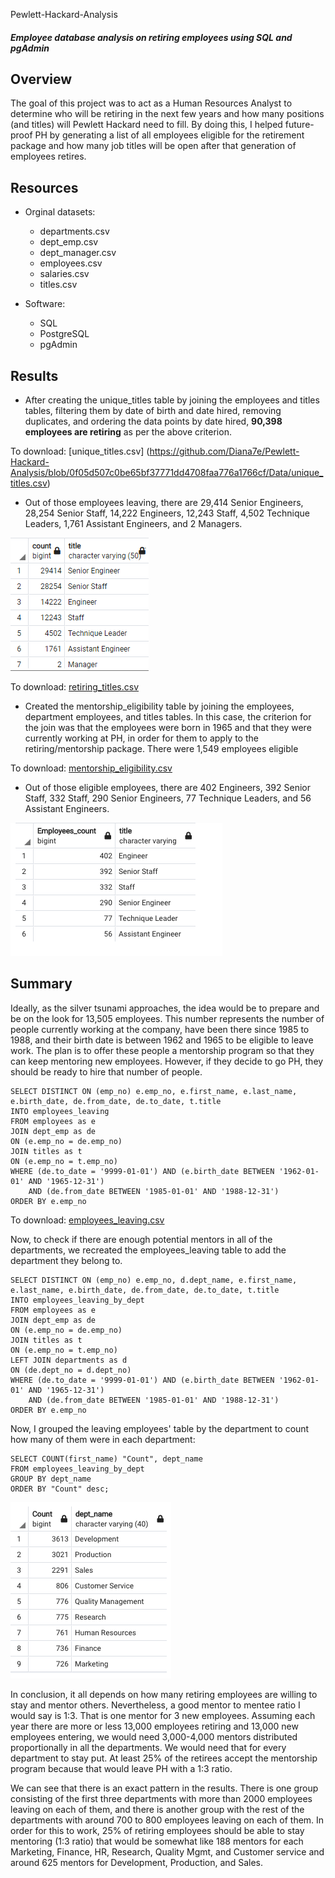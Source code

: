  Pewlett-Hackard-Analysis

#### *Employee database analysis on retiring employees using SQL and pgAdmin*

## Overview
The goal of this project was to act as a Human Resources Analyst to determine who will be retiring in the next few years and how many positions (and titles) will Pewlett Hackard need to fill. By doing this, I helped future-proof PH by generating a list of all employees eligible for the retirement package and how many job titles will be open after that generation of employees retires. 

## Resources
- Orginal datasets:
  - departments.csv
  - dept_emp.csv
  - dept_manager.csv
  - employees.csv
  - salaries.csv
  - titles.csv

- Software:
  - SQL
  - PostgreSQL
  - pgAdmin

## Results
- After creating the unique_titles table by joining the employees and titles tables, filtering them by date of birth and date hired, removing duplicates, and ordering the data points by date hired, **90,398 employees are retiring** as per the above criterion. 

To download: [unique_titles.csv] (https://github.com/Diana7e/Pewlett-Hackard-Analysis/blob/0f05d507c0be65bf37771dd4708faa776a1766cf/Data/unique_titles.csv)

- Out of those employees leaving, there are 29,414 Senior Engineers, 28,254 Senior Staff, 14,222 Engineers, 12,243 Staff, 4,502 Technique Leaders, 1,761 Assistant Engineers, and 2 Managers. 

![retiring_titles_pic]( https://github.com/Diana7e/Pewlett-Hackard-Analysis/blob/c3ad962b1b08cf52a370e24a9a8a3359180ca6c9/retiring_titles_snapshot.png)

To download: [retiring_titles.csv]( https://github.com/Diana7e/Pewlett-Hackard-Analysis/blob/c3ad962b1b08cf52a370e24a9a8a3359180ca6c9/Data/retiring_titles.csv)

- Created the mentorship_eligibility table by joining the employees, department employees, and titles tables. In this case, the criterion for the join was that the employees were born in 1965 and that they were currently working at PH, in order for them to apply to the retiring/mentorship package. There were 1,549 employees eligible 

To download: [mentorship_eligibility.csv]( https://github.com/Diana7e/Pewlett-Hackard-Analysis/blob/c3ad962b1b08cf52a370e24a9a8a3359180ca6c9/Data/mentorship_eligibilty.csv)

- Out of those eligible employees, there are 402 Engineers, 392 Senior Staff, 332 Staff, 290 Senior Engineers, 77 Technique Leaders, and 56 Assistant Engineers. 

![title_mentorship_eligibility_pic]( https://github.com/Diana7e/Pewlett-Hackard-Analysis/blob/4fcfad3deee6cf8d16fa92968246562d52541bf5/Data/titles%20by%20dep.png)

## Summary
Ideally, as the silver tsunami approaches, the idea would be to prepare and be on the look for 13,505 employees. This number represents the number of people currently working at the company, have been there since 1985 to 1988, and their birth date is between 1962 and 1965 to be eligible to leave work. The plan is to offer these people a mentorship program so that they can keep mentoring new employees. However, if they decide to go PH, they should be ready to hire that number of people. 

```
SELECT DISTINCT ON (emp_no) e.emp_no, e.first_name, e.last_name, e.birth_date, de.from_date, de.to_date, t.title
INTO employees_leaving
FROM employees as e
JOIN dept_emp as de
ON (e.emp_no = de.emp_no)
JOIN titles as t
ON (e.emp_no = t.emp_no)
WHERE (de.to_date = '9999-01-01') AND (e.birth_date BETWEEN '1962-01-01' AND '1965-12-31')
    AND (de.from_date BETWEEN '1985-01-01' AND '1988-12-31')
ORDER BY e.emp_no
```

To download: [employees_leaving.csv]( https://github.com/Diana7e/Pewlett-Hackard-Analysis/blob/4fcfad3deee6cf8d16fa92968246562d52541bf5/Data/employees_leaving_by_dept.csv)

Now, to check if there are enough potential mentors in all of the departments, we recreated the employees_leaving table to add the department they belong to. 

```
SELECT DISTINCT ON (emp_no) e.emp_no, d.dept_name, e.first_name, e.last_name, e.birth_date, de.from_date, de.to_date, t.title
INTO employees_leaving_by_dept
FROM employees as e
JOIN dept_emp as de
ON (e.emp_no = de.emp_no)
JOIN titles as t
ON (e.emp_no = t.emp_no)
LEFT JOIN departments as d
ON (de.dept_no = d.dept_no)
WHERE (de.to_date = '9999-01-01') AND (e.birth_date BETWEEN '1962-01-01' AND '1965-12-31')
    AND (de.from_date BETWEEN '1985-01-01' AND '1988-12-31')
ORDER BY e.emp_no

```

 
Now, I grouped the leaving employees' table by the department to count how many of them were in each department:

```
SELECT COUNT(first_name) "Count", dept_name
FROM employees_leaving_by_dept
GROUP BY dept_name
ORDER BY "Count" desc;
```
![employees_leaving_by_dept_pic]( https://github.com/Diana7e/Pewlett-Hackard-Analysis/blob/4fcfad3deee6cf8d16fa92968246562d52541bf5/Data/leaving%20by%20department.png)

In conclusion, it all depends on how many retiring employees are willing to stay and mentor others. Nevertheless, a good mentor to mentee ratio I would say is 1:3. That is one mentor for 3 new employees. Assuming each year there are more or less 13,000 employees retiring and 13,000 new employees entering, we would need 3,000-4,000 mentors distributed proportionally in all the departments.  We would need that for every department to stay put. At least 25% of the retirees accept the mentorship program because that would leave PH with a 1:3 ratio. 

We can see that there is an exact pattern in the results. There is one group consisting of the first three departments with more than 2000 employees leaving on each of them, and there is another group with the rest of the departments with around 700 to 800 employees leaving on each of them. In order for this to work, 25% of retiring employees should be able to stay mentoring (1:3 ratio) that would be somewhat like 188 mentors for each Marketing, Finance, HR, Research, Quality Mgmt, and Customer service and around 625 mentors for Development, Production, and Sales. 
